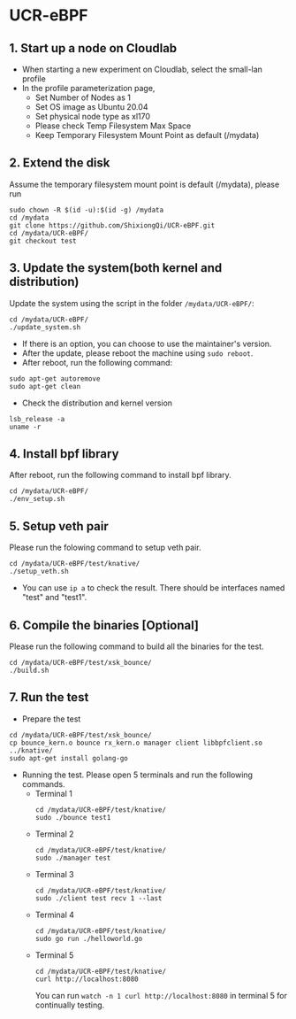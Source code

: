 # UCR-eBPF

## 1. Start up a node on Cloudlab
- When starting a new experiment on Cloudlab, select the small-lan profile
- In the profile parameterization page, 
  - Set Number of Nodes as 1 
  - Set OS image as Ubuntu 20.04 
  - Set physical node type as xl170 
  - Please check Temp Filesystem Max Space 
  - Keep Temporary Filesystem Mount Point as default (/mydata)

## 2. Extend the disk

Assume the temporary filesystem mount point is default (/mydata), please run
```
sudo chown -R $(id -u):$(id -g) /mydata
cd /mydata
git clone https://github.com/ShixiongQi/UCR-eBPF.git
cd /mydata/UCR-eBPF/
git checkout test
```

## 3. Update the system(both kernel and distribution)
Update the system using the script in the folder `/mydata/UCR-eBPF/`:
```
cd /mydata/UCR-eBPF/
./update_system.sh
```
- If there is an option, you can choose to use the maintainer's version.
- After the update, please reboot the machine using ```sudo reboot```.
- After reboot, run the following command:
```
sudo apt-get autoremove
sudo apt-get clean
```
- Check the distribution and kernel version
```
lsb_release -a
uname -r
```

## 4. Install bpf library
After reboot, run the following command to install bpf library.
```
cd /mydata/UCR-eBPF/
./env_setup.sh
```

## 5. Setup veth pair
Please run the folowing command to setup veth pair.
```
cd /mydata/UCR-eBPF/test/knative/
./setup_veth.sh
```
- You can use ```ip a``` to check the result. There should be interfaces named "test" and "test1".

## 6. Compile the binaries [Optional]
Please run the following command to build all the binaries for the test.
```
cd /mydata/UCR-eBPF/test/xsk_bounce/
./build.sh
```

## 7. Run the test
- Prepare the test
```
cd /mydata/UCR-eBPF/test/xsk_bounce/
cp bounce_kern.o bounce rx_kern.o manager client libbpfclient.so ../knative/
sudo apt-get install golang-go
```
- Running the test. Please open 5 terminals and run the following commands.
  - Terminal 1
    ```
    cd /mydata/UCR-eBPF/test/knative/
    sudo ./bounce test1
    ```
  - Terminal 2
    ```
    cd /mydata/UCR-eBPF/test/knative/
    sudo ./manager test
    ```
  - Terminal 3
    ```
    cd /mydata/UCR-eBPF/test/knative/
    sudo ./client test recv 1 --last
    ```
  - Terminal 4
    ```
    cd /mydata/UCR-eBPF/test/knative/
    sudo go run ./helloworld.go
    ```
  - Terminal 5
    ```
    cd /mydata/UCR-eBPF/test/knative/
    curl http://localhost:8080
    ```
    You can run ```watch -n 1 curl http://localhost:8080``` in terminal 5 for continually testing.
